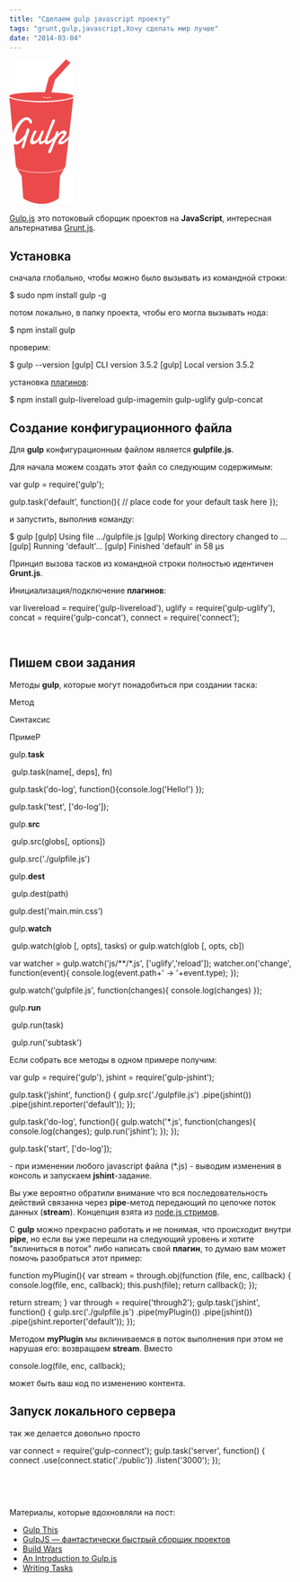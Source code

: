 ```yaml
---
title: "Сделаем gulp javascript проекту"
tags: "grunt,gulp,javascript,Хочу сделать мир лучше"
date: "2014-03-04"
---
```


![](images/gulp.png "gulp logo")

[Gulp.js](http://gulpjs.com/) это потоковый сборщик проектов на **JavaScript**, интересная альтернатива [Grunt.js](http://gruntjs.com/ "gruntjs.com").

## Установка

сначала глобально, чтобы можно было вызывать из командной строки:

$ sudo npm install gulp -g

потом локально, в папку проекта, чтобы его могла вызывать нода:

$ npm install gulp

проверим:

$ gulp --version
\[gulp\] CLI version 3.5.2
\[gulp\] Local version 3.5.2

установка [плагинов](http://gratimax.github.io/search-gulp-plugins/):

$ npm install gulp-livereload gulp-imagemin gulp-uglify gulp-concat

## Создание конфигурационного файла

Для **gulp** конфигурационным файлом является **gulpfile.js**.

Для начала можем создать этот файл со следующим содержимым:

var gulp = require('gulp');

gulp.task('default', function(){
  // place code for your default task here
});

и запустить, выполнив команду:

$ gulp
\[gulp\] Using file .../gulpfile.js
\[gulp\] Working directory changed to ...
\[gulp\] Running 'default'...
\[gulp\] Finished 'default' in 58 μs

Принцип вызова тасков из командной строки полностью идентичен **Grunt.js**.

Инициализация/подключение **плагинов**:

var livereload = require('gulp-livereload'),
    uglify = require('gulp-uglify'),
    concat = require('gulp-concat'),
    connect = require('connect');

 

## Пишем свои задания

Методы **gulp**, которые могут понадобиться при создании таска:

Метод

Синтаксис

ПримеР

gulp.**task**

 gulp.task(name\[, deps\], fn)

gulp.task('do-log',
  function(){console.log('Hello!')
});

gulp.task('test', \['do-log'\]);

gulp.**src**

 gulp.src(globs\[, options\])

gulp.src('./gulpfile.js')

gulp.**dest**

 gulp.dest(path)

gulp.dest('main.min.css')

gulp.**watch**

 gulp.watch(glob \[, opts\], tasks) or gulp.watch(glob \[, opts, cb\])

var watcher = gulp.watch('js/\*\*/\*.js',
             \['uglify','reload'\]);
watcher.on('change', function(event){
  console.log(event.path+' -> '+event.type);
});

gulp.watch('gulpfile.js', function(changes){
console.log(changes) });

gulp.**run**

 gulp.run(task)

 gulp.run('subtask')

Если собрать все методы в одном примере получим:

var gulp = require('gulp'),
    jshint = require('gulp-jshint');

gulp.task('jshint', function() {
  gulp.src('./gulpfile.js')
    .pipe(jshint())
    .pipe(jshint.reporter('default'));
});

gulp.task('do-log', function(){
	gulp.watch('\*.js', function(changes){
		console.log(changes);
		gulp.run('jshint');
	});
});

gulp.task('start', \['do-log'\]);

\- при изменении любого javascript файла (\*.js) - выводим изменения в консоль и запускаем **jshint**\-задание.

Вы уже вероятно обратили внимание что вся последовательность действий связанна через **pipe**\-метод передающий по цепочке поток данных (**stream**). Концепция взята из [node.js стримов](https://github.com/substack/stream-handbook).

С **gulp** можно прекрасно работать и не понимая, что происходит внутри **pipe**, но если вы уже перешли на следующий уровень и хотите "вклиниться в поток" либо написать свой **плагин**, то думаю вам может помочь разобраться этот пример:

function myPlugin(){
  var stream = through.obj(function (file, enc, callback) {
    console.log(file, enc, callback);
    this.push(file);
    return callback();
  });

  return stream;
}
var through = require('through2');
gulp.task('jshint', function() {
  gulp.src('./gulpfile.js')
  .pipe(myPlugin())
   .pipe(jshint())
   .pipe(jshint.reporter('default'));
});

Методом **myPlugin** мы вклиниваемся в поток выполнения при этом не нарушая его: возвращаем **stream**. Вместо

console.log(file, enc, callback);

может быть ваш код по изменению контента.

## Запуск локального сервера

так же делается довольно просто

var connect = require('gulp-connect');
gulp.task('server', function() {
    connect
        .use(connect.static('./public'))
        .listen('3000');
});

 

 

Материалы, которые вдохновляли на пост:

- [Gulp This](https://laracasts.com/lessons/gulp-this)
- [GulpJS — фантастически быстрый сборщик проектов](http://habrahabr.ru/post/208890/)
- [Build Wars](http://markdalgleish.github.io/presentation-build-wars-gulp-vs-grunt/)
- [An Introduction to Gulp.js](http://www.sitepoint.com/introduction-gulp-js/)
- [Writing Tasks](http://tooling.github.io/book-of-modern-frontend-tooling/build-systems/gulp/writing-tasks.html "http://tooling.github.io/")
